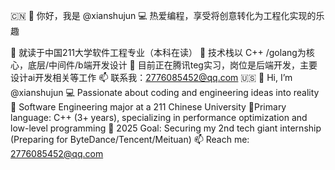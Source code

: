 🇨🇳
	👋 你好，我是 @xianshujun
  💻 热爱编程，享受将创意转化为工程化实现的乐趣
  
  🏫 就读于中国211大学软件工程专业（本科在读）
	🚀 技术栈以 C++ /golang为核心，底层/中间件/b端开发设计
	📌 目前正在腾讯teg实习，岗位是后端开发，主要设计ai开发相关等工作
	📫 联系我：2776085452@qq.com
 🇺🇸
	👋 Hi, I’m @xianshujun
	💻 Passionate about coding and engineering ideas into reality
	🏫 Software Engineering major at a 211 Chinese University
	🚀Primary language: C++ (3+ years), specializing in performance optimization and low-level programming
	🎯 2025 Goal: Securing my 2nd tech giant internship (Preparing for ByteDance/Tencent/Meituan)
📫 Reach me: 2776085452@qq.com
